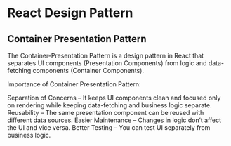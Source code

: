 # React Design Pattern

## Container Presentation Pattern

The Container-Presentation Pattern is a design pattern in React that separates UI components (Presentation Components) from logic and data-fetching components (Container Components).

Importance of Container Presentation Pattern:

Separation of Concerns – It keeps UI components clean and focused only on rendering while keeping data-fetching and business logic separate.
Reusability – The same presentation component can be reused with different data sources.
Easier Maintenance – Changes in logic don’t affect the UI and vice versa.
Better Testing – You can test UI separately from business logic.
